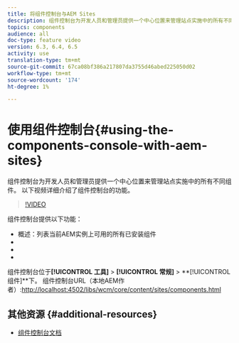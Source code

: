 ```yaml
---
title: 将组件控制台与AEM Sites
description: 组件控制台为开发人员和管理员提供一个中心位置来管理站点实施中的所有不同组件。 以下视频详细介绍了组件控制台的功能。
topics: components
audience: all
doc-type: feature video
version: 6.3, 6.4, 6.5
activity: use
translation-type: tm+mt
source-git-commit: 67ca08bf386a217807da3755d46abed225050d02
workflow-type: tm+mt
source-wordcount: '174'
ht-degree: 1%

---
```



# 使用组件控制台{#using-the-components-console-with-aem-sites}

组件控制台为开发人员和管理员提供一个中心位置来管理站点实施中的所有不同组件。 以下视频详细介绍了组件控制台的功能。

>[!VIDEO](https://video.tv.adobe.com/v/17417/?quality=9&learn=on)

组件控制台提供以下功能：

* 概述：列表当前AEM实例上可用的所有已安装组件
* [!UICONTROL 属性]:显示元数据，如组件的标题、组和说明
* [!UICONTROL 策略]:显示给定组件的所有现有策略以及关联的模板
* [!UICONTROL 实时使用情况]:显示包含该组件的页面列表

组件控制台位于&#x200B;**[!UICONTROL 工具]** > **[!UICONTROL 常规]** > **[!UICONTROL 组件]**下。
组件控制台URL（本地AEM作者）:[http://localhost:4502/libs/wcm/core/content/sites/components.html](http://localhost:4502/libs/wcm/core/content/sites/components.html)

## 其他资源 {#additional-resources}

* [组件控制台文档](https://helpx.adobe.com/experience-manager/6-5/sites/authoring/using/default-components-console.html)
